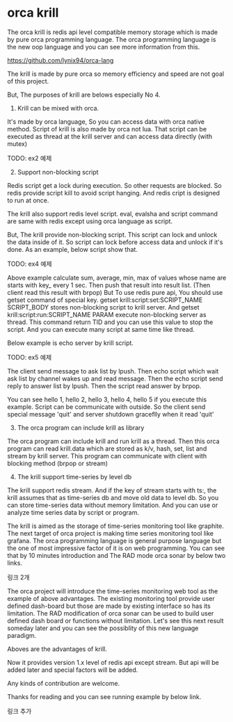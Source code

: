 
# orca krill

The orca krill is redis api level compatible memory storage which is made by pure orca programming language.
The orca programming language is the new oop language and you can see more information from this.

https://github.com/lynix94/orca-lang


The krill is made by pure orca so memory efficiency and speed are not goal of this project.

But, The purposes of krill are belows especially No 4.


1. Krill can be mixed with orca.

It's made by orca language, So you can access data with orca native method.
Script of krill is also made by orca not lua. That script can be executed as thread at the krill server and can access data directly (with mutex)

TODO: ex2 예제

2. Support non-blocking script

Redis script get a lock during execution. So other requests are blocked. So redis provide script kill to avoid script hanging. And redis cript is designed to run at once.

The krill also support redis level script. eval, evalsha and script command are same with redis except using orca language as script.

But, The krill provide non-blocking script. This script can lock and unlock the data inside of it. So script can lock before access data and unlock if it's done. As an example, below script show that.

TODO: ex4 예제

Above example calculate sum, average, min, max of values whose name are starts with key_ every 1 sec. Then push that result into result list. (Then client read this result with brpop)
But To use redis pure api, You should use getset command of special key. getset krill:script:set:SCRIPT_NAME SCRIPT_BODY stores non-blocking script to krill server.
And getset krill:script:run:SCRIPT_NAME PARAM execute non-blocking server as thread. This command return TID and you can use this value to stop the script.
And you can execute many script at same time like thread.

Below example is echo server by krill script.



TODO: ex5 예제

The client send message to ask list by lpush. Then echo script which wait ask list by channel wakes up and read message. Then the echo script send reply to answer list by lpush. Then the script read answer by brpop.

You can see hello 1, hello 2, hello 3, hello 4, hello 5 if you execute this example. Script can be communicate with outside. So the client send special message 'quit' and server shutdown graceflly when it read 'quit'


3. The orca program can include krill as library

The orca program can include krill and run krill as a thread. Then this orca program can read krill.data which are stored as k/v, hash, set, list and stream by krill server.
This program can communicate with client with blocking method (brpop or stream)


4. The krill support time-series by level db

The krill support redis stream. And if the key of stream starts with ts:, the krill assumes that as time-series db and move old data to level db. So you can store time-series data without memory limitation. And you can use or analyze time series data by script or program.

The krill is aimed as the storage of time-series monitoring tool like graphite. The next target of orca project is making time series monitoring tool like grafana. The orca programming language is general purpose language but the one of most impressive factor of it is on web programming. You can see that by 10 minutes introduction and The RAD mode orca sonar by below two links.

링크 2개

The orca project will introduce the time-series monitoring web tool as the example of above advantages. The existing monitoring tool provide user defined dash-board but those are made by existing interface so has its limitation. The RAD modification of orca sonar can be used to build user defined dash board or functions without limitation. Let's see this next result someday later and you can see the possiblity of this new language paradigm.


Aboves are the advantages of krill.

Now it provides version 1.x level of redis api except stream. But api will be added later and special factors will be added.

Any kinds of contribution are welcome.

Thanks for reading and you can see running example by below link.

링크 추가
















